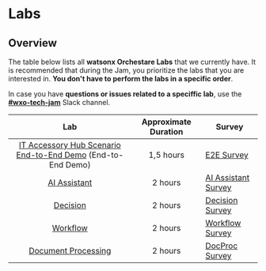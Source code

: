 # Labs

## Overview

The table below lists all **watsonx Orchestare Labs** that we currently have. It is recommended that during the Jam, you prioritize the labs that you are interested in. **You don't have to perform the labs in a specific order**.

In case you have **questions or issues related to a speciffic lab**, use the **[#wxo-tech-jam](https://ibm.enterprise.slack.com/archives/C08K4TKFHEE)** Slack channel.

| Lab                                                   | Approximate Duration |  Survey |
| :-----------------------------------------------------------: | :------------------: | ------------- |
| [IT Accessory Hub Scenario End-to-End Demo](https://github.com/IBM/wxo-labs/tree/main/IT%20Accessory%20Hub%20Scenario%20End-to-End%20Demo) (End-to-End Demo) |      1,5 hours        |[E2E Survey](https://ibm.biz/wxo-tech-jam-e2e-survey) |
| [AI Assistant](https://github.com/IBM/wxo-labs/tree/main/AI%20Assistant)  |      2 hours        |[AI Assistant Survey](https://ibm.biz/wxo-tech-jam-assistant-survey) |
| [Decision](https://github.com/IBM/wxo-labs/tree/main/Decision)  |      2 hours        |[Decision Survey](https://ibm.biz/wxo-tech-jam-decision-survey) |
| [Workflow](https://github.com/IBM/wxo-labs/tree/main/Workflow)  |      2 hours        |[Workflow Survey](https://ibm.biz/wxo-tech-jam-workflow-survey) |
| [Document Processing](https://github.com/IBM/wxo-labs/tree/main/Document%20Processing)  |      2 hours        |[DocProc Survey](https://ibm.biz/wxo-tech-jam-docproc-survey) |
